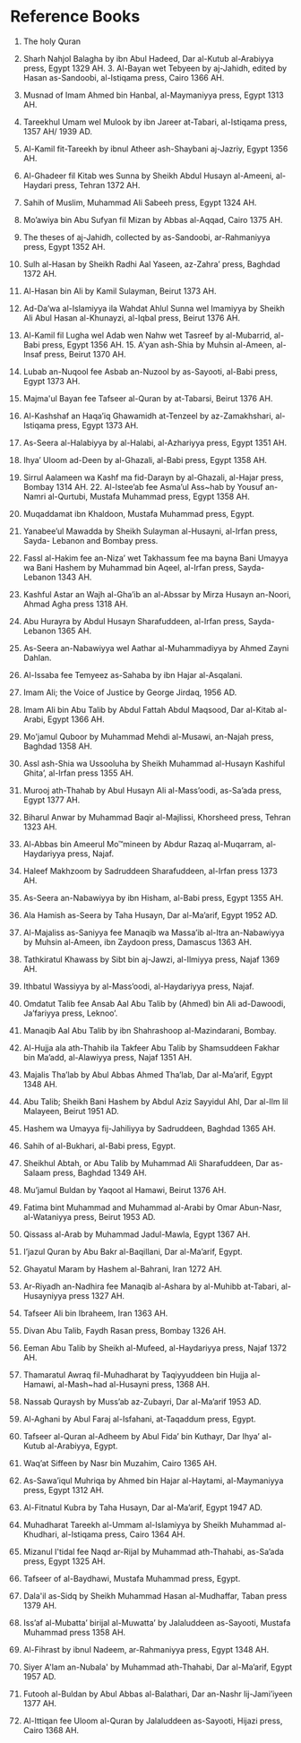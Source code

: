 Reference Books
===============

1. The holy Quran

2. Sharh Nahjol Balagha by ibn Abul Hadeed, Dar al-Kutub al-Arabiyya
press, Egypt 1329 AH. 3. Al-Bayan wet Tebyeen by aj-Jahidh, edited by
Hasan as-Sandoobi, al-Istiqama press, Cairo 1366 AH.

4. Musnad of Imam Ahmed bin Hanbal, al-Maymaniyya press, Egypt 1313 AH.

5. Tareekhul Umam wel Mulook by ibn Jareer at-Tabari, al-Istiqama press,
1357 AH/ 1939 AD.

6. Al-Kamil fit-Tareekh by ibnul Atheer ash-Shaybani aj-Jazriy, Egypt
1356 AH.

7. Al-Ghadeer fil Kitab wes Sunna by Sheikh Abdul Husayn al-Ameeni,
al-Haydari press, Tehran 1372 AH.

8. Sahih of Muslim, Muhammad Ali Sabeeh press, Egypt 1324 AH.

9. Mo’awiya bin Abu Sufyan fil Mizan by Abbas al-Aqqad, Cairo 1375 AH.

10. The theses of aj-Jahidh, collected by as-Sandoobi, ar-Rahmaniyya
press, Egypt 1352 AH.

11. Sulh al-Hasan by Sheikh Radhi Aal Yaseen, az-Zahra’ press, Baghdad
1372 AH.

12. Al-Hasan bin Ali by Kamil Sulayman, Beirut 1373 AH.

13. Ad-Da’wa al-Islamiyya ila Wahdat Ahlul Sunna wel Imamiyya by Sheikh
Ali Abul Hasan al-Khunayzi, al-Iqbal press, Beirut 1376 AH.

14. Al-Kamil fil Lugha wel Adab wen Nahw wet Tasreef by al-Mubarrid,
al-Babi press, Egypt 1356 AH. 15. A'yan ash-Shia by Muhsin al-Ameen,
al-Insaf press, Beirut 1370 AH.

16. Lubab an-Nuqool fee Asbab an-Nuzool by as-Sayooti, al-Babi press,
Egypt 1373 AH.

17. Majma'ul Bayan fee Tafseer al-Quran by at-Tabarsi, Beirut 1376 AH.

18. Al-Kashshaf an Haqa’iq Ghawamidh at-Tenzeel by az-Zamakhshari,
al-Istiqama press, Egypt 1373 AH.

19. As-Seera al-Halabiyya by al-Halabi, al-Azhariyya press, Egypt 1351
AH.

20. Ihya’ Uloom ad-Deen by al-Ghazali, al-Babi press, Egypt 1358 AH.

21. Sirrul Aalameen wa Kashf ma fid-Darayn by al-Ghazali, al-Hajar
press, Bombay 1314 AH. 22. Al-Istee’ab fee Asma’ul Ass~hab by Yousuf
an-Namri al-Qurtubi, Mustafa Muhammad press, Egypt 1358 AH.

23. Muqaddamat ibn Khaldoon, Mustafa Muhammad press, Egypt.

24. Yanabee’ul Mawadda by Sheikh Sulayman al-Husayni, al-Irfan press,
Sayda- Lebanon and Bombay press.

25. Fassl al-Hakim fee an-Niza’ wet Takhassum fee ma bayna Bani Umayya
wa Bani Hashem by Muhammad bin Aqeel, al-Irfan press, Sayda-Lebanon 1343
AH.

26. Kashful Astar an Wajh al-Gha’ib an al-Abssar by Mirza Husayn
an-Noori, Ahmad Agha press 1318 AH.

27. Abu Hurayra by Abdul Husayn Sharafuddeen, al-Irfan press,
Sayda-Lebanon 1365 AH.

28. As-Seera an-Nabawiyya wel Aathar al-Muhammadiyya by Ahmed Zayni
Dahlan.

29. Al-Issaba fee Temyeez as-Sahaba by ibn Hajar al-Asqalani.

30. Imam Ali; the Voice of Justice by George Jirdaq, 1956 AD.

31. Imam Ali bin Abu Talib by Abdul Fattah Abdul Maqsood, Dar al-Kitab
al-Arabi, Egypt 1366 AH.

32. Mo'jamul Quboor by Muhammad Mehdi al-Musawi, an-Najah press, Baghdad
1358 AH.

33. Assl ash-Shia wa Ussooluha by Sheikh Muhammad al-Husayn Kashiful
Ghita’, al-Irfan press 1355 AH.

34. Murooj ath-Thahab by Abul Husayn Ali al-Mass’oodi, as-Sa’ada press,
Egypt 1377 AH.

35. Biharul Anwar by Muhammad Baqir al-Majlissi, Khorsheed press, Tehran
1323 AH.

36. Al-Abbas bin Ameerul Mo™mineen by Abdur Razaq al-Muqarram,
al-Haydariyya press, Najaf.

37. Haleef Makhzoom by Sadruddeen Sharafuddeen, al-Irfan press 1373 AH.

38. As-Seera an-Nabawiyya by ibn Hisham, al-Babi press, Egypt 1355 AH.

39. Ala Hamish as-Seera by Taha Husayn, Dar al-Ma’arif, Egypt 1952 AD.

40. Al-Majaliss as-Saniyya fee Manaqib wa Massa’ib al-Itra an-Nabawiyya
by Muhsin al-Ameen, ibn Zaydoon press, Damascus 1363 AH.

41. Tathkiratul Khawass by Sibt bin aj-Jawzi, al-Ilmiyya press, Najaf
1369 AH.

42. Ithbatul Wassiyya by al-Mass’oodi, al-Haydariyya press, Najaf.

43. Omdatut Talib fee Ansab Aal Abu Talib by (Ahmed) bin Ali ad-Dawoodi,
Ja’fariyya press, Leknoo’.

44. Manaqib Aal Abu Talib by ibn Shahrashoop al-Mazindarani, Bombay.

45. Al-Hujja ala ath-Thahib ila Takfeer Abu Talib by Shamsuddeen Fakhar
bin Ma’add, al-Alawiyya press, Najaf 1351 AH.

46. Majalis Tha’lab by Abul Abbas Ahmed Tha’lab, Dar al-Ma’arif, Egypt
1348 AH.

47. Abu Talib; Sheikh Bani Hashem by Abdul Aziz Sayyidul Ahl, Dar al-Ilm
lil Malayeen, Beirut 1951 AD.

48. Hashem wa Umayya fij-Jahiliyya by Sadruddeen, Baghdad 1365 AH.

49. Sahih of al-Bukhari, al-Babi press, Egypt.

50. Sheikhul Abtah, or Abu Talib by Muhammad Ali Sharafuddeen, Dar
as-Salaam press, Baghdad 1349 AH.

51. Mu’jamul Buldan by Yaqoot al Hamawi, Beirut 1376 AH.

52. Fatima bint Muhammad and Muhammad al-Arabi by Omar Abun-Nasr,
al-Wataniyya press, Beirut 1953 AD.

53. Qissass al-Arab by Muhammad Jadul-Mawla, Egypt 1367 AH.

54. I’jazul Quran by Abu Bakr al-Baqillani, Dar al-Ma’arif, Egypt.

55. Ghayatul Maram by Hashem al-Bahrani, Iran 1272 AH.

56. Ar-Riyadh an-Nadhira fee Manaqib al-Ashara by al-Muhibb at-Tabari,
al-Husayniyya press 1327 AH.

57. Tafseer Ali bin Ibraheem, Iran 1363 AH.

58. Divan Abu Talib, Faydh Rasan press, Bombay 1326 AH.

59. Eeman Abu Talib by Sheikh al-Mufeed, al-Haydariyya press, Najaf 1372
AH.

60. Thamaratul Awraq fil-Muhadharat by Taqiyyuddeen bin Hujja al-Hamawi,
al-Mash~had al-Husayni press, 1368 AH.

61. Nassab Quraysh by Muss’ab az-Zubayri, Dar al-Ma’arif 1953 AD.

62. Al-Aghani by Abul Faraj al-Isfahani, at-Taqaddum press, Egypt.

63. Tafseer al-Quran al-Adheem by Abul Fida’ bin Kuthayr, Dar Ihya’
al-Kutub al-Arabiyya, Egypt.

64. Waq’at Siffeen by Nasr bin Muzahim, Cairo 1365 AH.

65. As-Sawa’iqul Muhriqa by Ahmed bin Hajar al-Haytami, al-Maymaniyya
press, Egypt 1312 AH.

66. Al-Fitnatul Kubra by Taha Husayn, Dar al-Ma’arif, Egypt 1947 AD.

67. Muhadharat Tareekh al-Ummam al-Islamiyya by Sheikh Muhammad
al-Khudhari, al-Istiqama press, Cairo 1364 AH.

68. Mizanul I'tidal fee Naqd ar-Rijal by Muhammad ath-Thahabi, as-Sa’ada
press, Egypt 1325 AH.

69. Tafseer of al-Baydhawi, Mustafa Muhammad press, Egypt.

70. Dala'il as-Sidq by Sheikh Muhammad Hasan al-Mudhaffar, Taban press
1379 AH.

71. Iss’af al-Mubatta’ birijal al-Muwatta’ by Jalaluddeen as-Sayooti,
Mustafa Muhammad press 1358 AH.

72. Al-Fihrast by ibnul Nadeem, ar-Rahmaniyya press, Egypt 1348 AH.

73. Siyer A'lam an-Nubala' by Muhammad ath-Thahabi, Dar al-Ma’arif,
Egypt 1957 AD.

74. Futooh al-Buldan by Abul Abbas al-Balathari, Dar an-Nashr
lij-Jami’iyeen 1377 AH.

75. Al-Ittiqan fee Uloom al-Quran by Jalaluddeen as-Sayooti, Hijazi
press, Cairo 1368 AH.


